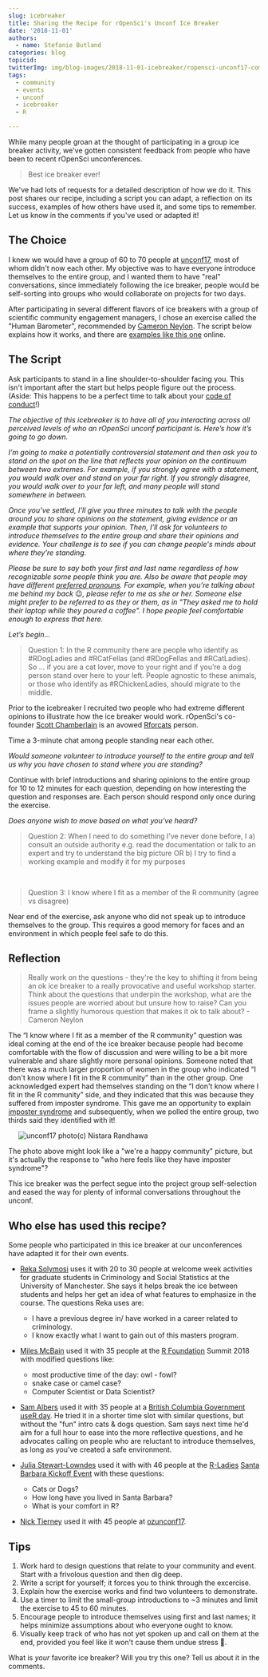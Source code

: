 ```yaml
---
slug: icebreaker
title: Sharing the Recipe for rOpenSci's Unconf Ice Breaker
date: '2018-11-01'
authors:
  - name: Stefanie Butland
categories: blog
topicid:
twitterImg: img/blog-images/2018-11-01-icebreaker/ropensci-unconf17-community-nistara-randhawa.jpg
tags:
  - community
  - events
  - unconf
  - icebreaker
  - R

---
```

While many people groan at the thought of participating in a group ice breaker activity, we've gotten consistent feedback from people who have been to recent rOpenSci unconferences.

> Best ice breaker ever!

We've had lots of requests for a detailed description of how we do it. This post shares our recipe, including a script you can adapt, a reflection on its success, examples of how others have used it, and some tips to remember. Let us know in the comments if you've used or adapted it!


## The Choice
I knew we would have a group of 60 to 70 people at [unconf17](https://ropensci.org/blog/2017/06/02/unconf2017/), most of whom didn't now each other. My objective was to have everyone introduce themselves to the entire group, and I wanted them to have "real" conversations, since immediately following the ice breaker, people would be self-sorting into groups who would collaborate on projects for two days.

After participating in several different flavors of ice breakers with a group of scientific community engagement managers, I chose an exercise called the "Human Barometer", recommended by [Cameron Neylon](https://twitter.com/cameronneylon). The script below explains how it works, and there are [examples like this one](https://www.facinghistory.org/resource-library/teaching-strategies/barometer-taking-stand-controversial-issues) online.

## The Script
Ask participants to stand in a line shoulder-to-shoulder facing you. This isn't important after the start but helps people figure out the process. (Aside: This happens to be a perfect time to talk about your [code of conduct](https://ropensci.org/blog/2016/12/21/commcallv12-review-coc/)!)

*The objective of this icebreaker is to have all of you interacting across all perceived levels of who an rOpenSci unconf participant is. Here’s how it’s going to go down.*

*I’m going to make a potentially controversial statement and then ask you to stand on the spot on the line that reflects your opinion on the continuum between two extremes. For example, if you strongly agree with a statement, you would walk over and stand on your far right. If you strongly disagree, you would walk over to your far left, and many people will stand somewhere in between.*

*Once you’ve settled, I’ll give you three minutes to talk with the people around you to share opinions on the statement, giving evidence or an example that supports your opinion. Then, I’ll ask for volunteers to introduce themselves to the entire group and share their opinions and evidence. Your challenge is to see if you can change people's minds about where they're standing.*

*Please be sure to say both your first and last name regardless of how recognizable some people think you are. Also be aware that people may have different [preferred pronouns](http://www.enbycollective.org/nonbinary-101.html). For example, when you’re talking about me behind my back* 😉*, please refer to me as she or her. Someone else might prefer to be referred to as they or them, as in "They asked me to hold their laptop while they poured a coffee". I hope people feel comfortable enough to express that here.*

*Let’s begin…*

> Question 1: In the R community there are people who identify as #RDogLadies and #RCatFellas (and #RDogFellas and #RCatLadies). So … if you are a cat lover, move to your right and if you’re a dog person stand over here to your left. People agnostic to these animals, or those who identify as #RChickenLadies, should migrate to the middle.

Prior to the icebreaker I recruited two people who had extreme different opinions to illustrate how the ice breaker would work. rOpenSci's co-founder [Scott Chamberlain](https://twitter.com/sckottie) is an avowed [Rforcats](https://rforcats.net/) person.

Time a 3-minute chat among people standing near each other.

*Would someone volunteer to introduce yourself to the entire group and tell us why you have chosen to stand where you are standing?*

Continue with brief introductions and sharing opinions to the entire group for 10 to 12 minutes for each question, depending on how interesting the question and responses are. Each person should respond only once during the exercise.

*Does anyone wish to move based on what you’ve heard?*

> Question 2: When I need to do something I’ve never done before, I a) consult an outside authority e.g. read the documentation or talk to an expert and try to understand the big picture OR b) I try to find a working example and modify it for my purposes

</br>

> Question 3: I know where I fit as a member of the R community (agree vs disagree)

Near end of the exercise, ask anyone who did not speak up to introduce themselves to the group. This requires a good memory for faces and an environment in which people feel safe to do this.

## Reflection

> Really work on the questions - they're the key to shifting it from being an ok ice breaker to a really provocative and useful workshop starter. Think about the questions that underpin the workshop, what are the issues people are worried about but unsure how to raise? Can you frame a slightly humorous question that makes it ok to talk about? - Cameron Neylon

The “I know where I fit as a member of the R community” question was ideal coming at the end of the ice breaker because people had become comfortable with the flow of discussion and were willing to be a bit more vulnerable and share slightly more personal opinions. Someone noted that there was a much larger proportion of women in the group who indicated “I don't know where I fit in the R community” than in the other group. One acknowledged expert had themselves standing on the “I don't know where I fit in the R community” side, and they indicated that this was because they suffered from imposter syndrome. This gave me an opportunity to explain [imposter syndrome](https://en.wikipedia.org/wiki/Impostor_syndrome) and subsequently, when we polled the entire group, two thirds said they identified with it!

<img src="/img/blog-images/2018-11-01-icebreaker/ropensci-unconf17-community-nistara-randhawa.jpg" alt="unconf17 photo(c) Nistara Randhawa" style="margin: 0px 20px;">

The photo above might look like a "we're a happy community" picture, but it's actually the response to "who here feels like they have imposter syndrome"?

This ice breaker was the perfect segue into the project group self-selection and eased the way for plenty of informal conversations throughout the unconf.

## Who else has used this recipe?
Some people who participated in this ice breaker at our unconferences have adapted it for their own events.

- [Reka Solymosi](https://twitter.com/r_solymosi) uses it with 20 to 30 people at welcome week activities for graduate students in Criminology and Social Statistics at the University of Manchester. She says it helps break the ice between students and helps her get an idea of what features to emphasize in the course. The questions Reka uses are:

  - I have a previous degree in/ have worked in a career related to criminology.
  - I know exactly what I want to gain out of this masters program.

- [Miles McBain](https://twitter.com/milesmcbain) used it with 35 people at the [R Foundation](https://www.r-project.org/foundation/) Summit 2018 with modified questions like:

  - most productive time of the day: owl - fowl?
  - snake case or camel case?
  - Computer Scientist or Data Scientist?

- [Sam Albers](https://twitter.com/big_bad_sam) used it with 35 people at a [British Columbia Government useR day](https://github.com/bcgov/bcgov-useR/tree/master/2018). He tried it in a shorter time slot with similar questions, but without the "fun" intro cats & dogs question. Sam says next time he'd aim for a full hour to ease into the more reflective questions, and he advocates calling on people who are reluctant to introduce themselves, as long as you've created a safe environment.

- [Julia Stewart-Lowndes](https://twitter.com/juliesquid) used it with with 46 people at the [R-Ladies](https://twitter.com/RLadiesGlobal) [Santa Barbara Kickoff Event](https://github.com/rladies/meetup-presentations_santabarbara/tree/gh-pages/2018_04_10_kickoff#readme) with these questions:
  - Cats or Dogs?
  - How long have you lived in Santa Barbara?
  - What is your comfort in R?

- [Nick Tierney](https://twitter.com/nj_tierney) used it with 45 people at [ozunconf17](https://ropensci.org/blog/2017/10/31/ozunconf2017/).

## Tips
1. Work hard to design questions that relate to your community and event. Start with a frivolous question and then dig deep.
1. Write a script for yourself; it forces you to think through the excercise.
1. Explain how the exercise works and find two volunteers to demonstrate.
1. Use a timer to limit the small-group introductions to ~3 minutes and limit the exercise to 45 to 60 minutes.
1. Encourage people to introduce themselves using first and last names; it helps minimize assumptions about who everyone ought to know.
1. Visually keep track of who has not yet spoken up and call on them at the end, provided you feel like it won't cause them undue stress 🙂.

What is *your* favorite ice breaker? Will you try this one? Tell us about it in the comments.
